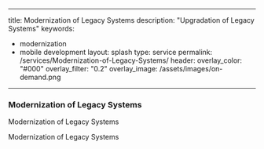 ---
title: Modernization of Legacy Systems
description: "Upgradation of Legacy Systems"
keywords:
  - modernization
  - mobile development
layout: splash
type: service
permalink: /services/Modernization-of-Legacy-Systems/
header:
  overlay_color: "#000"
  overlay_filter: "0.2"
  overlay_image: /assets/images/on-demand.png
  ---

### Modernization of Legacy Systems

Modernization of Legacy Systems

Modernization of Legacy Systems